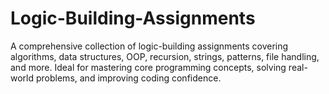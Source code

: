 # Logic-Building-Assignments
A comprehensive collection of logic-building assignments covering algorithms, data structures, OOP, recursion, strings, patterns, file handling, and more. Ideal for mastering core programming concepts, solving real-world problems, and improving coding confidence.
